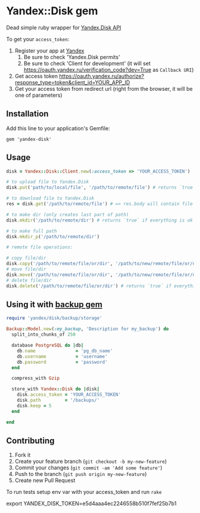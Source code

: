 # Yandex::Disk gem

Dead simple ruby wrapper for [Yandex.Disk API](http://api.yandex.ru/disk/doc/dg/concepts/about.xml)

To get your `access_token`:

1. Register your app at [Yandex](https://oauth.yandex.ru/client/new)
    1. Be sure to check 'Yandex.Disk permits'
    2. Be sure to check 'Client for development' (it will set https://oauth.yandex.ru/verification_code?dev=True as `Callback URI`)
2. Get access token https://oauth.yandex.ru/authorize?response_type=token&client_id=YOUR_APP_ID
3. Get your access token from redirect url (right from the browser, it will be one of parameters)

## Installation

Add this line to your application's Gemfile:

    gem 'yandex-disk'

## Usage

```ruby
disk = Yandex::Disk::Client.new(:access_token => 'YOUR_ACCESS_TOKEN')

# to upload file to Yandex.Disk
disk.put('path/to/local/file', '/path/to/remote/file') # returns `true` if everything is ok

# to download file to Yandex.Disk
res = disk.get('/path/to/remote/file') # => res.body will contain file

# to make dir (only creates last part of path)
disk.mkdir('/path/to/remote/dir') # returns `true` if everything is ok

# to make full path
disk.mkdir_p('/path/to/remote/dir')

# remote file operations:

# copy file/dir
disk.copy('/path/to/remote/file/or/dir', '/path/to/new/remote/file/or/dir')
# move file/dir
disk.move('/path/to/remote/file/or/dir', '/path/to/new/remote/file/or/dir')
# delete file/dir
disk.delete('/path/to/remote/file/or/dir') # returns `true` if everything is ok
```

## Using it with [backup gem](https://github.com/meskyanichi/backup)

```ruby
require 'yandex/disk/backup/storage'

Backup::Model.new(:my_backup, 'Description for my_backup') do
  split_into_chunks_of 250

  database PostgreSQL do |db|
    db.name               = 'pg_db_name'
    db.username           = 'username'
    db.password           = 'password'
  end

  compress_with Gzip

  store_with Yandex::Disk do |disk|
    disk.access_token = 'YOUR_ACCESS_TOKEN'
    disk.path         = '/backups/'
    disk.keep = 5
  end

end
```

## Contributing

1. Fork it
2. Create your feature branch (`git checkout -b my-new-feature`)
3. Commit your changes (`git commit -am 'Add some feature'`)
4. Push to the branch (`git push origin my-new-feature`)
5. Create new Pull Request

To run tests setup env var with your access_token and run `rake`

export YANDEX_DISK_TOKEN=e5d4aaa4ec2246558b510f7fef25b7b1
